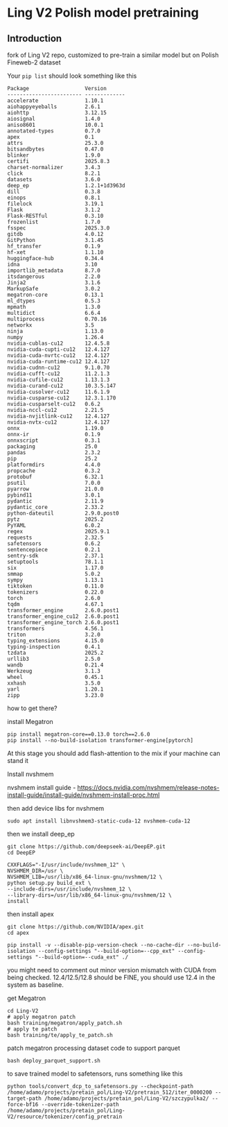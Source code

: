 # Ling V2 Polish model pretraining


## Introduction

fork of Ling V2 repo, customized to pre-train a similar model but on Polish Fineweb-2 dataset

Your `pip list` should look something like this

```
Package                  Version
------------------------ -------------
accelerate               1.10.1
aiohappyeyeballs         2.6.1
aiohttp                  3.12.15
aiosignal                1.4.0
aniso8601                10.0.1
annotated-types          0.7.0
apex                     0.1
attrs                    25.3.0
bitsandbytes             0.47.0
blinker                  1.9.0
certifi                  2025.8.3
charset-normalizer       3.4.3
click                    8.2.1
datasets                 3.6.0
deep_ep                  1.2.1+1d3963d
dill                     0.3.8
einops                   0.8.1
filelock                 3.19.1
Flask                    3.1.2
Flask-RESTful            0.3.10
frozenlist               1.7.0
fsspec                   2025.3.0
gitdb                    4.0.12
GitPython                3.1.45
hf_transfer              0.1.9
hf-xet                   1.1.10
huggingface-hub          0.34.4
idna                     3.10
importlib_metadata       8.7.0
itsdangerous             2.2.0
Jinja2                   3.1.6
MarkupSafe               3.0.2
megatron-core            0.13.1
ml_dtypes                0.5.3
mpmath                   1.3.0
multidict                6.6.4
multiprocess             0.70.16
networkx                 3.5
ninja                    1.13.0
numpy                    1.26.4
nvidia-cublas-cu12       12.4.5.8
nvidia-cuda-cupti-cu12   12.4.127
nvidia-cuda-nvrtc-cu12   12.4.127
nvidia-cuda-runtime-cu12 12.4.127
nvidia-cudnn-cu12        9.1.0.70
nvidia-cufft-cu12        11.2.1.3
nvidia-cufile-cu12       1.13.1.3
nvidia-curand-cu12       10.3.5.147
nvidia-cusolver-cu12     11.6.1.9
nvidia-cusparse-cu12     12.3.1.170
nvidia-cusparselt-cu12   0.6.2
nvidia-nccl-cu12         2.21.5
nvidia-nvjitlink-cu12    12.4.127
nvidia-nvtx-cu12         12.4.127
onnx                     1.19.0
onnx-ir                  0.1.9
onnxscript               0.3.1
packaging                25.0
pandas                   2.3.2
pip                      25.2
platformdirs             4.4.0
propcache                0.3.2
protobuf                 6.32.1
psutil                   7.0.0
pyarrow                  21.0.0
pybind11                 3.0.1
pydantic                 2.11.9
pydantic_core            2.33.2
python-dateutil          2.9.0.post0
pytz                     2025.2
PyYAML                   6.0.2
regex                    2025.9.1
requests                 2.32.5
safetensors              0.6.2
sentencepiece            0.2.1
sentry-sdk               2.37.1
setuptools               78.1.1
six                      1.17.0
smmap                    5.0.2
sympy                    1.13.1
tiktoken                 0.11.0
tokenizers               0.22.0
torch                    2.6.0
tqdm                     4.67.1
transformer_engine       2.6.0.post1
transformer_engine_cu12  2.6.0.post1
transformer_engine_torch 2.6.0.post1
transformers             4.56.1
triton                   3.2.0
typing_extensions        4.15.0
typing-inspection        0.4.1
tzdata                   2025.2
urllib3                  2.5.0
wandb                    0.21.4
Werkzeug                 3.1.3
wheel                    0.45.1
xxhash                   3.5.0
yarl                     1.20.1
zipp                     3.23.0
```

how to get there?

install Megatron

```
pip install megatron-core==0.13.0 torch==2.6.0
pip install --no-build-isolation transformer-engine[pytorch]
```

At this stage you should add flash-attention to the mix if your machine can stand it

Install nvshmem

nvshmem install guide - https://docs.nvidia.com/nvshmem/release-notes-install-guide/install-guide/nvshmem-install-proc.html

then add device libs for nvshmem

`sudo apt install libnvshmem3-static-cuda-12 nvshmem-cuda-12`

then we install deep_ep

```
git clone https://github.com/deepseek-ai/DeepEP.git
cd DeepEP

CXXFLAGS="-I/usr/include/nvshmem_12" \
NVSHMEM_DIR=/usr \
NVSHMEM_LIB=/usr/lib/x86_64-linux-gnu/nvshmem/12 \
python setup.py build_ext \
--include-dirs=/usr/include/nvshmem_12 \
--library-dirs=/usr/lib/x86_64-linux-gnu/nvshmem/12 \
install
````

then install apex

```
git clone https://github.com/NVIDIA/apex.git
cd apex

pip install -v --disable-pip-version-check --no-cache-dir --no-build-isolation --config-settings "--build-option=--cpp_ext" --config-settings "--build-option=--cuda_ext" ./
```

you might need to comment out minor version mismatch with CUDA from being checked. 12.4/12.5/12.8 should be FINE, you should use 12.4 in the system as baseline.

get Megatron

```
cd Ling-V2
# apply megatron patch
bash training/megatron/apply_patch.sh
# apply te patch
bash training/te/apply_te_patch.sh
```

patch megatron processing dataset code to support parquet

```
bash deploy_parquet_support.sh
```

to save trained model to safetensors, runs something like this

```
python tools/convert_dcp_to_safetensors.py --checkpoint-path /home/adamo/projects/pretain_pol/Ling-V2/pretrain_512/iter_0000200 --target-path /home/adamo/projects/pretain_pol/Ling-V2/szczypulka2/ --force-bf16 --override-tokenizer-path /home/adamo/projects/pretain_pol/Ling-V2/resource/tokenizer/config_pretrain
```
